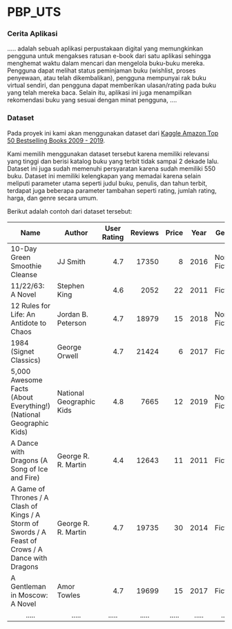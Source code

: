 # PBP_UTS

### Cerita Aplikasi
..... adalah sebuah aplikasi perpustakaan digital yang memungkinkan pengguna untuk mengakses ratusan e-book dari satu aplikasi sehingga menghemat waktu dalam mencari dan mengelola buku-buku mereka. Pengguna dapat melihat status peminjaman buku (wishlist, proses penyewaan, atau telah dikembalikan), pengguna mempunyai rak buku virtual sendiri, dan pengguna dapat memberikan ulasan/rating pada buku yang telah mereka baca. Selain itu, aplikasi ini juga menampilkan rekomendasi buku yang sesuai dengan minat pengguna, ....

### Dataset
Pada proyek ini kami akan menggunakan dataset dari [Kaggle Amazon Top 50 Bestselling Books 2009 - 2019](https://www.kaggle.com/datasets/sootersaalu/amazon-top-50-bestselling-books-2009-2019). <br>

Kami memilih menggunakan dataset tersebut karena memiliki relevansi yang tinggi dan berisi katalog buku yang terbit tidak sampai 2 dekade lalu. Dataset ini juga sudah memenuhi persyaratan karena sudah memiliki 550 buku. Dataset ini memiliki kelengkapan yang memadai karena selain meliputi parameter utama seperti judul buku, penulis, dan tahun terbit, terdapat juga beberapa parameter tambahan seperti rating, jumlah rating, harga, dan genre secara umum.

Berikut adalah contoh dari dataset tersebut:
<table class="table table-bordered table-hover table-condensed">
<thead><tr><th title="Field #1">Name</th>
<th title="Field #2">Author</th>
<th title="Field #3">User Rating</th>
<th title="Field #4">Reviews</th>
<th title="Field #5">Price</th>
<th title="Field #6">Year</th>
<th title="Field #7">Genre</th>
</tr></thead>
<tbody><tr>
<td>10-Day Green Smoothie Cleanse</td>
<td>JJ Smith</td>
<td align="right">4.7</td>
<td align="right">17350</td>
<td align="right">8</td>
<td align="right">2016</td>
<td>Non Fiction</td>
</tr>
<tr>
<td>11/22/63: A Novel</td>
<td>Stephen King</td>
<td align="right">4.6</td>
<td align="right">2052</td>
<td align="right">22</td>
<td align="right">2011</td>
<td>Fiction</td>
</tr>
<tr>
<td>12 Rules for Life: An Antidote to Chaos</td>
<td>Jordan B. Peterson</td>
<td align="right">4.7</td>
<td align="right">18979</td>
<td align="right">15</td>
<td align="right">2018</td>
<td>Non Fiction</td>
</tr>
<tr>
<td>1984 (Signet Classics)</td>
<td>George Orwell</td>
<td align="right">4.7</td>
<td align="right">21424</td>
<td align="right">6</td>
<td align="right">2017</td>
<td>Fiction</td>
</tr>
<tr>
<td>5,000 Awesome Facts (About Everything!) (National Geographic Kids)</td>
<td>National Geographic Kids</td>
<td align="right">4.8</td>
<td align="right">7665</td>
<td align="right">12</td>
<td align="right">2019</td>
<td>Non Fiction</td>
</tr>
<tr>
<td>A Dance with Dragons (A Song of Ice and Fire)</td>
<td>George R. R. Martin</td>
<td align="right">4.4</td>
<td align="right">12643</td>
<td align="right">11</td>
<td align="right">2011</td>
<td>Fiction</td>
</tr>
<tr>
<td>A Game of Thrones / A Clash of Kings / A Storm of Swords / A Feast of Crows / A Dance with Dragons</td>
<td>George R. R. Martin</td>
<td align="right">4.7</td>
<td align="right">19735</td>
<td align="right">30</td>
<td align="right">2014</td>
<td>Fiction</td>
</tr>
<tr>
<td>A Gentleman in Moscow: A Novel</td>
<td>Amor Towles</td>
<td align="right">4.7</td>
<td align="right">19699</td>
<td align="right">15</td>
<td align="right">2017</td>
<td>Fiction</td>
</tr>
<tr>
<td align="center">.....</td>
<td align="center">.....</td>
<td align="center">.....</td>
<td align="center">.....</td>
<td align="center">.....</td>
<td align="center">.....</td>
<td align="center">.....</td>
</tr>
</tbody></table>
